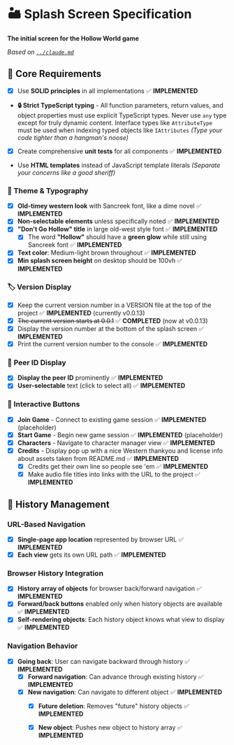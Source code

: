 # 🏜️ Splash Screen Specification

**The initial screen for the Hollow World game**

*Based on [`../claude.md`](../claude.md)*

## 🎯 Core Requirements
- [x] Use **SOLID principles** in all implementations ✅ **IMPLEMENTED**
- **🔒 Strict TypeScript typing** - All function parameters, return values, and object properties must use explicit TypeScript types. Never use `any` type except for truly dynamic content. Interface types like `AttributeType` must be used when indexing typed objects like `IAttributes` *(Type your code tighter than a hangman's noose)*
- [x] Create comprehensive **unit tests** for all components ✅ **IMPLEMENTED**
- Use **HTML templates** instead of JavaScript template literals *(Separate your concerns like a good sheriff)*

### 🎨 Theme & Typography
- [x] **Old-timey western look** with Sancreek font, like a dime novel ✅ **IMPLEMENTED**
- [x] **Non-selectable elements** unless specifically noted ✅ **IMPLEMENTED**
- [x] **"Don't Go Hollow" title** in large old-west style font ✅ **IMPLEMENTED**
  - [x] The word **"Hollow"** should have a **green glow** while still using Sancreek font ✅ **IMPLEMENTED**
- [x] **Text color**: Medium-light brown throughout ✅ **IMPLEMENTED**
- [x] **Min splash screen height** on desktop should be 100vh ✅ **IMPLEMENTED**

### 🏷️ Version Display
- [x] Keep the current version number in a VERSION file at the top of the project ✅ **IMPLEMENTED** (currently v0.0.13)
- [x] ~~The current version starts at 0.0.1~~ ✅ **COMPLETED** (now at v0.0.13)
- [x] Display the version number at the bottom of the splash screen ✅ **IMPLEMENTED**
- [x] Print the current version number to the console ✅ **IMPLEMENTED**

### 📡 Peer ID Display
- [x] **Display the peer ID** prominently ✅ **IMPLEMENTED**
- [x] **User-selectable** text (click to select all) ✅ **IMPLEMENTED**

### 🔘 Interactive Buttons
- [x] **Join Game** - Connect to existing game session ✅ **IMPLEMENTED** (placeholder)
- [x] **Start Game** - Begin new game session ✅ **IMPLEMENTED** (placeholder)
- [x] **Characters** - Navigate to character manager view ✅ **IMPLEMENTED**
- [x] **Credits** - Display pop up with a nice Western thankyou and license info about assets taken from README.md ✅ **IMPLEMENTED**
  - [x] Credits get their own line so people see 'em ✅ **IMPLEMENTED**
  - [x] Make audio file titles into links with the URL to the project ✅ **IMPLEMENTED**

## 🧭 History Management

### URL-Based Navigation
- [x] **Single-page app location** represented by browser URL ✅ **IMPLEMENTED**
- [x] **Each view** gets its own URL path ✅ **IMPLEMENTED**

### Browser History Integration
- [x] **History array of objects** for browser back/forward navigation ✅ **IMPLEMENTED**
- [x] **Forward/back buttons** enabled only when history objects are available ✅ **IMPLEMENTED**
- [x] **Self-rendering objects**: Each history object knows what view to display ✅ **IMPLEMENTED**

### Navigation Behavior
- [x] **Going back**: User can navigate backward through history ✅ **IMPLEMENTED**
  - [x] **Forward navigation**: Can advance through existing history ✅ **IMPLEMENTED**
  - [x] **New navigation**: Can navigate to different object ✅ **IMPLEMENTED**
    - [x] **Future deletion**: Removes "future" history objects ✅ **IMPLEMENTED**
    - [x] **New object**: Pushes new object to history array ✅ **IMPLEMENTED**

